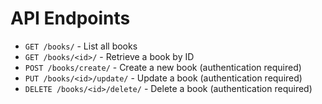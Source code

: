 # API Endpoints

- `GET /books/` - List all books
- `GET /books/<id>/` - Retrieve a book by ID
- `POST /books/create/` - Create a new book (authentication required)
- `PUT /books/<id>/update/` - Update a book (authentication required)
- `DELETE /books/<id>/delete/` - Delete a book (authentication required)
